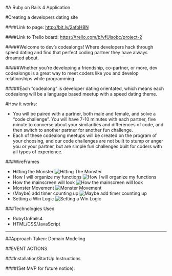 #A Ruby on Rails 4 Application

#Creating a developers dating site

####Link to page: http://bit.ly/2afoH8N

####Link to Trello board: https://trello.com/b/vfUisobc/project-2

#####Welcome to dev’s codealongs! Where developers hack through speed dating and find that perfect coding partner they have always dreamed about.

#####Whether you’re developing a friendship, co-partner, or more, dev codealongs is a great way to meet coders like you and develop relationships while programming.

#####Each “codealong” is developer dating orientated, which means each codealong will be a language based meetup with a speed dating theme.

#How it works:
- You will be paired with a partner, both male and female, and solve a “code challenge”. You will have 7-10 minutes with each partner, five minute to converse about your similarities and differences of code, and then switch to another partner for another fun challenge.
- Each of these codealong meetups will be created on the program of your choosing, and our code challenges are not built to stump or anger you or your partner, but are simple fun challenges built for coders with all types of experience.

###WireFrames

- Hitting the Monster
![Hitting The Monster](assets/img/wireframe/hitMonster.jpeg)
- How I will organize my functions
![How I will organize my functions](assets/img/wireframe/howToOrganizeFunctions.jpeg)
- How the mainscreen will look
![How the mainscreen will look](assets/img/wireframe/MainScreenNotes.jpeg)
- Monster Movement
![Monster Movement](assets/img/wireframe/monsterMovement.jpeg)
- (Maybe) add timer counting up
![Maybe add timer counting up](assets/img/wireframe/timeCounter.jpeg)
- Setting a Win Logic
![Setting a Win Logic](assets/img/wireframe/winLogic.jpeg)

###Technologies Used
- RubyOnRails4
- HTML/CSS/JavaScript

---

##Approach Taken: Domain Modeling


##EVENT ACTIONS


###Installation/StartUp Instructions


####(Set MVP for future notice):
